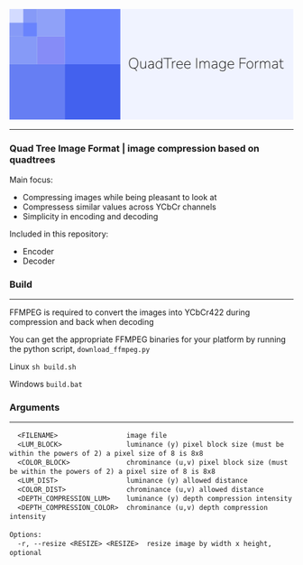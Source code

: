 ![alt text](https://raw.githubusercontent.com/no-venv/Quadtree-Image-Compressor/main/Logo.svg)

---
### Quad Tree Image Format | image compression based on quadtrees

Main focus:
- Compressing images while being pleasant to look at 
- Compressess similar values across YCbCr channels 
- Simplicity in encoding and decoding

Included in this repository:
- Encoder
- Decoder

### Build
---
FFMPEG is required to convert the images into YCbCr422 during compression and back when decoding

You can get the appropriate FFMPEG binaries for your platform by running the python script, `download_ffmpeg.py`

Linux
``sh build.sh``

Windows
``build.bat``

### Arguments 
---
```
  <FILENAME>                 image file
  <LUM_BLOCK>                luminance (y) pixel block size (must be within the powers of 2) a pixel size of 8 is 8x8
  <COLOR_BLOCK>              chrominance (u,v) pixel block size (must be within the powers of 2) a pixel size of 8 is 8x8
  <LUM_DIST>                 luminance (y) allowed distance
  <COLOR_DIST>               chrominance (u,v) allowed distance
  <DEPTH_COMPRESSION_LUM>    luminance (y) depth compression intensity
  <DEPTH_COMPRESSION_COLOR>  chrominance (u,v) depth compression intensity

Options:
  -r, --resize <RESIZE> <RESIZE>  resize image by width x height, optional

```
